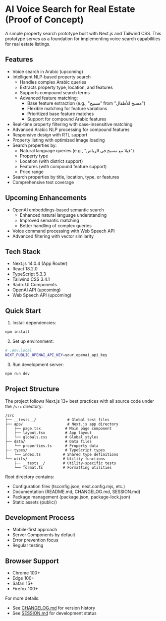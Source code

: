 # AI Voice Search for Real Estate (Proof of Concept)

A simple property search prototype built with Next.js and Tailwind CSS. This prototype serves as a foundation for implementing voice search capabilities for real estate listings.

## Features
- Voice search in Arabic (upcoming)
- Intelligent NLP-based property search
  - Handles complex Arabic queries
  - Extracts property type, location, and features
  - Supports compound search terms
  - Advanced feature matching:
    - Base feature extraction (e.g., "مسبح" from "مسبح للأطفال")
    - Flexible matching for feature variations
    - Prioritized base feature matches
    - Support for compound Arabic features
- Real-time property filtering with case-insensitive matching
- Advanced Arabic NLP processing for compound features
- Responsive design with RTL support
- Property listing with optimized image loading
- Search properties by:
  - Natural language queries (e.g., "فيلا مع مسبح في الرياض")
  - Property type
  - Location (with district support)
  - Features (with compound feature support)
  - Price range
- Search properties by title, location, type, or features
- Comprehensive test coverage

## Upcoming Enhancements
- OpenAI embeddings-based semantic search
  - Enhanced natural language understanding
  - Improved semantic matching
  - Better handling of complex queries
- Voice command processing with Web Speech API
- Advanced filtering with vector similarity

## Tech Stack
- Next.js 14.0.4 (App Router)
- React 18.2.0
- TypeScript 5.3.3
- Tailwind CSS 3.4.1
- Radix UI Components
- OpenAI API (upcoming)
- Web Speech API (upcoming)

## Quick Start

1. Install dependencies:
```bash
npm install
```

2. Set up environment:
```bash
# .env.local
NEXT_PUBLIC_OPENAI_API_KEY=your_openai_api_key
```

3. Run development server:
```bash
npm run dev
```

## Project Structure
The project follows Next.js 13+ best practices with all source code under the `/src` directory:

```
/src
├── __tests__/              # Global test files
├── app/                    # Next.js app directory
│   ├── page.tsx           # Main page component
│   ├── layout.tsx         # App layout
│   └── globals.css        # Global styles
├── data/                  # Data files
│   └── properties.ts      # Property data
├── types/                 # TypeScript types
│   └── index.ts          # Shared type definitions
└── utils/                # Utility functions
    ├── __tests__/        # Utility-specific tests
    └── format.ts         # Formatting utilities
```

Root directory contains:
- Configuration files (tsconfig.json, next.config.mjs, etc.)
- Documentation (README.md, CHANGELOG.md, SESSION.md)
- Package management (package.json, package-lock.json)
- Static assets (public/)

## Development Process
- Mobile-first approach
- Server Components by default
- Error prevention focus
- Regular testing

## Browser Support
- Chrome 100+
- Edge 100+
- Safari 15+
- Firefox 100+

For more details:
- See [CHANGELOG.md](./CHANGELOG.md) for version history
- See [SESSION.md](./SESSION.md) for development status 